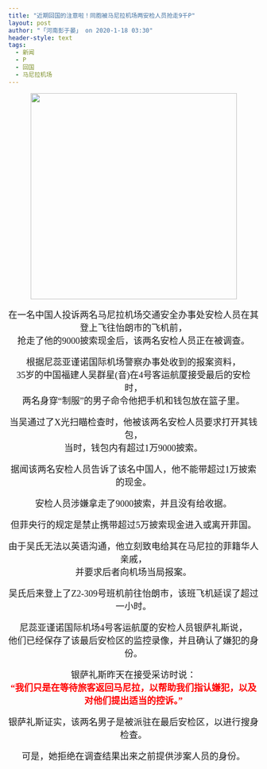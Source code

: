 ```yaml
---
title: "近期回国的注意啦！同胞被马尼拉机场两安检人员抢走9千P"
layout: post
author: "「河南彭于晏」 on 2020-1-18 03:30"
header-style: text
tags:
  - 新闻
  - P
  - 回国
  - 马尼拉机场
---
```


<head></head>
<body>
 <div align="center"> 
  <ignore_js_op> 
   <img aid="1327978" src="https://bbs.boniu123.cc/data/attachment/forum/202001/17/133317ro46t0z0g8rir6tt.jpg" zoomfile="data/attachment/forum/202001/17/133317ro46t0z0g8rir6tt.jpg" file="data/attachment/forum/202001/17/133317ro46t0z0g8rir6tt.jpg" width="415" inpost="1"> 
   <div class="tip tip_4 aimg_tip" id="aimg_1327978_menu" style="position: absolute; display: none" disautofocus="true"> 
    <div class="xs0"> 
     <p><strong>naia-facade.jpg</strong> <em class="xg1">(29.12 KB, 下载次数: 0)</em></p> 
     <p> <a href="forum.php?mod=attachment&amp;aid=MTMyNzk3OHxiNGJiM2I3N3wxNTc5MzA0ODQyfDB8NTUyOTcx&amp;nothumb=yes" target="_blank">下载附件</a> &nbsp;<a href="javascript:;" onclick="showWindow(this.id, this.getAttribute('url'), 'get', 0);" id="savephoto_1327978" url="home.php?mod=spacecp&amp;ac=album&amp;op=saveforumphoto&amp;aid=1327978&amp;handlekey=savephoto_1327978">保存到相册</a> </p> 
     <p class="xg1 y"><span title="2020-1-17 13:33">昨天&nbsp;13:33</span> 上传</p> 
    </div> 
    <div class="tip_horn"></div> 
   </div> 
  </ignore_js_op> 
 </div>
 <br> 
 <div align="center"> 
  <font face="微软雅黑"><font size="4">在一名中国人投诉两名马尼拉机场交通安全办事处安检人员在其登上飞往怡朗市的飞机前，</font></font> 
 </div> 
 <div align="center"> 
  <font face="微软雅黑"><font size="4">抢走了他的9000披索现金后，该两名安检人员正在被调查。</font></font> 
 </div>
 <br> 
 <div align="center"> 
  <font face="微软雅黑"><font size="4">根据尼蕊亚谨诺国际机场警察办事处收到的报案资料，</font></font> 
 </div> 
 <div align="center"> 
  <font face="微软雅黑"><font size="4">35岁的中国福建人吴群星(音)在4号客运航厦接受最后的安检时，</font></font> 
 </div> 
 <div align="center"> 
  <font face="微软雅黑"><font size="4">两名身穿“制服”的男子命令他把手机和钱包放在篮子里。</font></font> 
 </div>
 <br> 
 <div align="center"> 
  <font face="微软雅黑"><font size="4">当吴通过了X光扫瞄检查时，他被该两名安检人员要求打开其钱包，</font></font> 
 </div> 
 <div align="center"> 
  <font face="微软雅黑"><font size="4">当时，钱包内有超过1万9000披索。</font></font> 
 </div>
 <br> 
 <div align="center"> 
  <font face="微软雅黑"><font size="4">据闻该两名安检人员告诉了该名中国人，他不能带超过1万披索的现金。</font></font> 
 </div>
 <br> 
 <div align="center"> 
  <font face="微软雅黑"><font size="4">安检人员涉嫌拿走了9000披索，并且没有给收据。</font></font> 
 </div>
 <br> 
 <div align="center"> 
  <font face="微软雅黑"><font size="4">但菲央行的规定是禁止携带超过5万披索现金进入或离开菲国。</font></font> 
 </div>
 <br> 
 <div align="center"> 
  <font face="微软雅黑"><font size="4">由于吴氏无法以英语沟通，他立刻致电给其在马尼拉的菲籍华人亲戚，</font></font> 
 </div> 
 <div align="center"> 
  <font face="微软雅黑"><font size="4">并要求后者向机场当局报案。</font></font> 
 </div>
 <br> 
 <div align="center"> 
  <font face="微软雅黑"><font size="4">吴氏后来登上了Z2-309号班机前往怡朗市，该班飞机延误了超过一小时。</font></font> 
 </div>
 <br> 
 <div align="center"> 
  <font face="微软雅黑"><font size="4">尼蕊亚谨诺国际机场4号客运航厦的安检人员银萨礼斯说，</font></font> 
 </div> 
 <div align="center"> 
  <font face="微软雅黑"><font size="4">他们已经保存了该最后安检区的监控录像，并且确认了嫌犯的身份。</font></font> 
 </div>
 <br> 
 <div align="center"> 
  <font face="微软雅黑"><font size="4">银萨礼斯昨天在接受采访时说：</font></font> 
 </div> 
 <div align="center"> 
  <font face="微软雅黑"><font size="4"><font color="#ff0000"><strong>“我们只是在等待旅客返回马尼拉，以帮助我们指认嫌犯，以及对他们提出适当的控诉。”</strong></font></font></font> 
 </div>
 <br> 
 <div align="center"> 
  <font face="微软雅黑"><font size="4">银萨礼斯证实，该两名男子是被派驻在最后安检区，以进行搜身检查。</font></font> 
 </div>
 <br> 
 <div align="center"> 
  <font face="微软雅黑"><font size="4">可是，她拒绝在调查结果出来之前提供涉案人员的身份。</font></font> 
 </div>
 <br> 
 <br>
</body>


